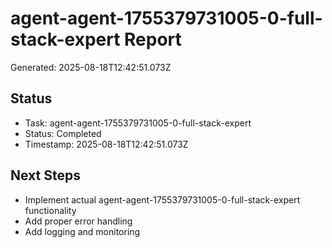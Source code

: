 # agent-agent-1755379731005-0-full-stack-expert Report

Generated: 2025-08-18T12:42:51.073Z

## Status
- Task: agent-agent-1755379731005-0-full-stack-expert
- Status: Completed
- Timestamp: 2025-08-18T12:42:51.073Z

## Next Steps
- Implement actual agent-agent-1755379731005-0-full-stack-expert functionality
- Add proper error handling
- Add logging and monitoring
